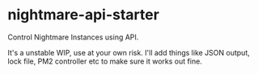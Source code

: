 # nightmare-api-starter
Control Nightmare Instances using API.

It's a unstable WIP, use at your own risk. I'll add things like JSON output, lock file, PM2 controller etc to make sure it works out fine.
